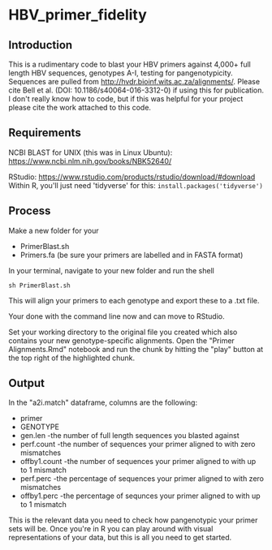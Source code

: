 # HBV_primer_fidelity
## Introduction
This is a rudimentary code to blast your HBV primers against 4,000+ full length HBV sequences, genotypes A-I, testing for pangenotypicity.
Sequences are pulled from http://hvdr.bioinf.wits.ac.za/alignments/. Please cite Bell et al. (DOI: 10.1186/s40064-016-3312-0) if using this for   publication. I don't really know how to code, but if this was helpful for your project please cite the work attached to this code.

## Requirements
NCBI BLAST for UNIX (this was in Linux Ubuntu):
https://www.ncbi.nlm.nih.gov/books/NBK52640/

RStudio:
https://www.rstudio.com/products/rstudio/download/#download
Within R, you'll just need 'tidyverse' for this: `install.packages('tidyverse')`

## Process
Make a new folder for your
- PrimerBlast.sh
- Primers.fa (be sure your primers are labelled and in FASTA format)

In your terminal, navigate to your new folder and run the shell 

`sh PrimerBlast.sh`

This will align your primers to each genotype and export these to a .txt file.

Your done with the command line now and can move to RStudio.

Set your working directory to the original file you created which also contains your new genotype-specific alignments.
Open the "Primer Alignments.Rmd" notebook and run the chunk by hitting the "play" button at the top right of the highlighted chunk.

## Output
In the "a2i.match" dataframe, columns are the following:
- primer
- GENOTYPE
- gen.len -the number of full length sequences you blasted against
- perf.count -the number of sequences your primer aligned to with zero mismatches
- offby1.count -the number of sequences your primer aligned to with up to 1 mismatch
- perf.perc -the percentage of sequences your primer aligned to with zero mismatches
- offby1.perc -the percentage of sequnces your primer aligned to with up to 1 mismatch


This is the relevant data you need to check how pangenotypic your primer sets will be. Once you're in R you can play around with visual representations of your data, but this is all you need to get started.

